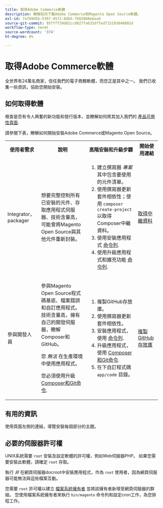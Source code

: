 ```yaml
---
title: 取得Adobe Commerce軟體
description: 瞭解如何下載Adobe Commerce和Magento Open Source軟體。
exl-id: 7a769d5b-5397-4572-8db5-7602068e6aad
source-git-commit: 95ffff39d82cc9027fa633dffedf15193040802d
workflow-type: tm+mt
source-wordcount: '374'
ht-degree: 0%

---
```


# 取得Adobe Commerce軟體

全世界有24萬名商家，信任我們的電子商務軟體，而您正是其中之一。 我們已收集一些資訊，協助您開始安裝。

## 如何取得軟體

檢查是否有令人興奮的新功能和發行版本，並瞭解如何將其加入我們的 [產品可用性頁面](https://devdocs.magento.com/release/availability.html).

請參閱下表，瞭解如何開始安裝Adobe Commerce或Magento Open Source。

<table>
    <tbody>
        <tr>
            <th>使用者需求</th>
            <th>說明</th>
            <th>高階安裝和升級步驟</th>
            <th>開始使用連結</th>
        </tr>
    <tr>
        <td><p>Integrator， packager</p></td>
        <td><p>想要完整控制所有已安裝的元件、存取應用程式伺服器、技術含量高，可能會將Magento Open Source與其他元件重新封裝。</p>
        </td>
        <td><ol><li>建立撰寫器 <em>專案</em> 其中包含要使用的元件清單。</li>
            <li>使用撰寫器更新套件相依性；使用 <code>composer create-project</code> 以取得Composer中繼資料。</li>
            <li>使用安裝應用程式 <a href="../advanced.md">命令列</a>.</li>
        <li>使用升級應用程式和擴充功能  <a href="../../upgrade/implementation/perform-upgrade.md">命令列</a>.</li></ol></td>
        <td><p><a href="../composer.md">取得中繼資料</a></p></td>
    </tr>
    <tr>
        <td><p>參與開發人員</p></td>
        <td><p>參與Magento Open Source程式碼基底、檔案錯誤和自訂應用程式。 技術含量高，擁有自己的開發伺服器，瞭解Composer和GitHub。</p>
            <p>您 <em>無法</em> 在生產環境中使用應用程式。</p>
      <p>您必須使用升級 <a href="../../upgrade/developer/git-installs.md">Composer和Git命令</a>.</p></td>
        <td><ol><li>複製GitHub存放庫。</li>
            <li>使用撰寫器更新套件相依性。</li>
            <li>安裝應用程式，使用 <a href="../advanced.md">命令列</a>.</li>
            <li>升級應用程式，使用 <a href="../../upgrade/developer/git-installs.md">Composer和Git命令</a>.</li>
            <li>在下自訂程式碼 <code>app/code</code> 目錄。</li></ol></td>
        <td><p><a href="https://developer.adobe.com/commerce/contributor/guides/install/clone-repository/">複製GitHub存放庫</a></p></td>
    </tr>
    </tbody>
</table>

## 有用的資訊

使用頁面左側的連結，導覽安裝每個部分的主題。

## 必要的伺服器許可權

UNIX系統需要 `root` 安裝及設定軟體的許可權，例如Web伺服器PHP。 如果您需要安裝此軟體，請確定 `root` 存取。

執行 *非* 在網頁伺服器docroot中安裝應用程式，作為 `root` 使用者，因為網頁伺服器可能無法與這些檔案互動。

您需要 `root` 許可權以建立 [檔案系統擁有者](file-system/overview.md) 並將該擁有者新增至網頁伺服器的群組。 您使用檔案系統擁有者來執行 `bin/magento` 命令列和設定cron工作，為您排程工作。
